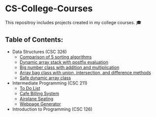 # CS-College-Courses
This repositroy includes projects created in my college courses. :mortar_board:  

## Table of Contents:  
- Data Structures (CSC 326)
  - [Comparison of 5 sorting algorithms](https://github.com/smilteval/CS-College-Courses/blob/main/Data-Structures/ValasinaiteS_p05.cpp)
  - [Dynamic array stack with postfix evaluation](https://github.com/smilteval/CS-College-Courses/blob/main/Data-Structures/ValasinaiteS_a04.cpp)
  - [Big number class with addition and multiplication](https://github.com/smilteval/CS-College-Courses/blob/main/Data-Structures/ValasinaiteS_p03.cpp)
  - [Array bag class with union, intersection, and difference methods](https://github.com/smilteval/CS-College-Courses/blob/main/Data-Structures/ValasinaiteS_a02.cpp)
  - [Safe dynamic array class](https://github.com/smilteval/CS-College-Courses/blob/main/Data-Structures/ValasinaiteS_a01.cpp)
- Intermediate Programming (CSC 211) 
  - [To Do List]()
  - [Cafe Billing System](https://github.com/smilteval/CS-College-Courses/blob/main/Intermediate-Programming/cafe%20billing.cpp)
  - [Airplane Seating](https://github.com/smilteval/CS-College-Courses/blob/main/Intermediate-Programming/Airplane%20seating.cpp)
  - [Webpage Generator](https://github.com/smilteval/CS-College-Courses/blob/main/Intermediate-Programming/webpageGenerator.cpp)
- Introduction to Programming (CSC 126)
